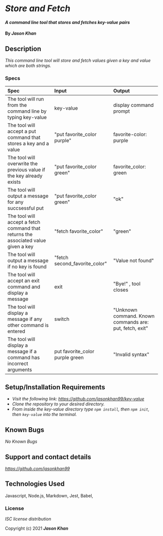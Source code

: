 # _Store and Fetch_

#### _A command line tool that stores and fetches key-value pairs_

#### By _**Jason Khan**_

## Description

_This command line tool will store and fetch values given a key and value which are both strings._

### Specs
| Spec | Input | Output |
| :----- | :------ | :------ |
| The tool will run from the command line by typing key-value | key-value | display command prompt |
| The tool will accept a put command that stores a key and a value | "put favorite_color purple" | favorite-color: purple |
| The tool will overwrite the previous value if the key already exists | "put favorite_color green" | favorite_color: green |
| The tool will output a message for any succsessful put  | "put favorite_color green" | "ok" |
| The tool will accept a fetch command that returns the associated value given a key  | "fetch favorite_color" | "green" |
| The tool will output a message if no key is found  | "fetch second_favorite_color" | "Value not found" |
| The tool will accept an exit command and display a message  | exit | "Bye!" , tool closes |
| The tool will display a message if any other command is entered  | switch | "Unknown command. Known commands are: put, fetch, exit" |
| The tool will display a message if a command has incorrect arguments | put favorite_color purple green | "Invalid syntax" |

## Setup/Installation Requirements

* _Visit the following link: https://github.com/jasonkhan99/key-value_
* _Clone the repository to your desired directory._
* _From inside the key-value directory type `npm install`, then `npm init`, then `key-value` into the terminal._
## Known Bugs

_No Known Bugs_

## Support and contact details

_https://github.com/jasonkhan99_

## Technologies Used

Javascript,
Node.js,
Markdown,
Jest,
Babel,

### License

*ISC license distribution*

Copyright (c) 2021 **_Jason Khan_**
